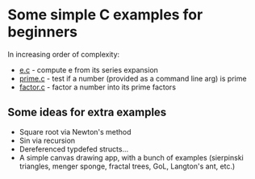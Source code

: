 # Some simple C examples for beginners

In increasing order of complexity:

* [e.c](e.c) - compute e from its series expansion
* [prime.c](prime.c) - test if a number (provided as a command line arg) is prime
* [factor.c](factor.c) - factor a number into its prime factors


## Some ideas for extra examples

* Square root via Newton's method
* Sin via recursion
* Dereferenced typdefed structs...
* A simple canvas drawing app, with a bunch of examples (sierpinski triangles, menger sponge, fractal trees, GoL, Langton's ant, etc.)


